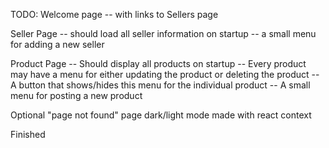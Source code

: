 TODO:
Welcome page
-- with links to Sellers page

Seller Page
-- should load all seller information on startup
-- a small menu for adding a new seller

Product Page
-- Should display all products on startup
-- Every product may have a menu for either updating the product or deleting the product
-- A button that shows/hides this menu for the individual product
-- A small menu for posting a new product

Optional
"page not found" page
dark/light mode made with react context

Finished
